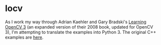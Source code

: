 # locv

As I work my way through Adrian Kaehler and Gary Bradski's
[Learning OpenCV 3](http://shop.oreilly.com/product/0636920044765.do)
(an expanded version of their 2008 book, updated for OpenCV 3),
I'm attempting to translate the examples into Python 3.  The
original C++ examples are
[here](https://github.com/oreillymedia/Learning-OpenCV-3_examples).
